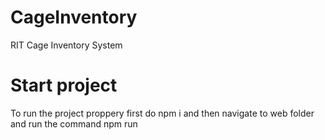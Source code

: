 # CageInventory
RIT Cage Inventory System

# Start project
To run the project proppery first do npm i and then navigate to web folder and run the command npm run
